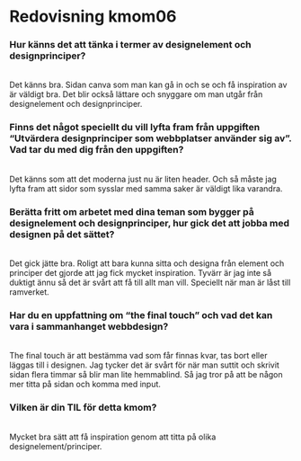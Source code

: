 ---
---
Redovisning kmom06
=========================

<H3>Hur känns det att tänka i termer av designelement och designprinciper?</H4></br>
Det känns bra. Sidan canva som man kan gå in och se och få inspiration av är väldigt bra. Det blir också lättare och snyggare om man utgår från designelement och designprinciper.

<H3>Finns det något speciellt du vill lyfta fram från uppgiften “Utvärdera designprinciper som webbplatser använder sig av”. Vad tar du med dig från den uppgiften?</H4></br>
Det känns som att det moderna just nu är liten header. Och så måste jag lyfta fram att sidor som sysslar med samma saker är väldigt lika varandra.

<H3>Berätta fritt om arbetet med dina teman som bygger på designelement och designprinciper, hur gick det att jobba med designen på det sättet?</H4></br>
Det gick jätte bra. Roligt att bara kunna sitta och designa från element och principer det gjorde att jag fick mycket inspiration. Tyvärr är jag inte så duktigt ännu så det är svårt att få till allt man vill. Speciellt när man är låst till ramverket.

<H3>Har du en uppfattning om “the final touch” och vad det kan vara i sammanhanget webbdesign?</H4></br>
The final touch är att bestämma vad som får finnas kvar, tas bort eller läggas till i designen.  Jag tycker det är svårt för när man suttit och skrivit sidan flera timmar så blir man lite hemmablind. Så jag tror på att be någon mer titta på sidan och komma med input.

<H3>Vilken är din TIL för detta kmom?</H4></br>
Mycket bra sätt att få inspiration genom att titta på olika designelement/principer.
